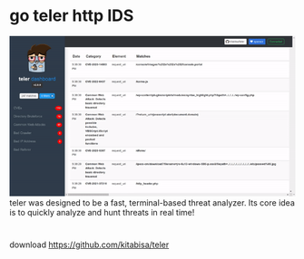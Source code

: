 # go teler http IDS
![37d5d4dee93c312750df43c977269491.png](../../../_resources/37d5d4dee93c312750df43c977269491.png)
teler was designed to be a fast, terminal-based threat analyzer. Its core idea is to quickly analyze and hunt threats in real time!
#
download
https://github.com/kitabisa/teler